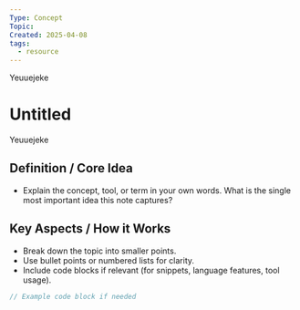 ```yaml
---
Type: Concept
Topic: 
Created: 2025-04-08
tags:
  - resource
---
```

Yeuuejeke
# Untitled
Yeuuejeke

## Definition / Core Idea

*   Explain the concept, tool, or term in your own words. What is the single most important idea this note captures?

## Key Aspects / How it Works

*   Break down the topic into smaller points.
*   Use bullet points or numbered lists for clarity.
*   Include code blocks if relevant (for snippets, language features, tool usage).
```javascript
// Example code block if needed